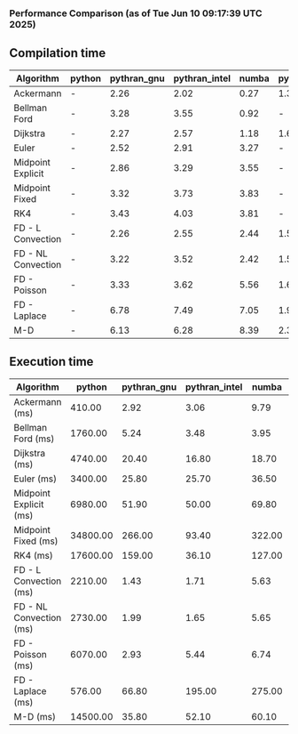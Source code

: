 ### Performance Comparison (as of Tue Jun 10 09:17:39 UTC 2025)
## Compilation time
Algorithm                 | python                    | pythran_gnu               | pythran_intel             | numba                     | pyccel_gnu_c              | pyccel_gnu_fortran        | pyccel_intel_c            | pyccel_intel_fortran     
------------------------- | ------------------------- | ------------------------- | ------------------------- | ------------------------- | ------------------------- | ------------------------- | ------------------------- | -------------------------
Ackermann                 | -                         | 2.26                      | 2.02                      | 0.27                      | 1.31                      | 1.34                      | 1.39                      | -                        
Bellman Ford              | -                         | 3.28                      | 3.55                      | 0.92                      | -                         | -                         | -                         | -                        
Dijkstra                  | -                         | 2.27                      | 2.57                      | 1.18                      | 1.68                      | 1.58                      | 1.83                      | -                        
Euler                     | -                         | 2.52                      | 2.91                      | 3.27                      | -                         | -                         | -                         | -                        
Midpoint Explicit         | -                         | 2.86                      | 3.29                      | 3.55                      | -                         | -                         | -                         | -                        
Midpoint Fixed            | -                         | 3.32                      | 3.73                      | 3.83                      | -                         | -                         | -                         | -                        
RK4                       | -                         | 3.43                      | 4.03                      | 3.81                      | -                         | -                         | -                         | -                        
FD - L Convection         | -                         | 2.26                      | 2.55                      | 2.44                      | 1.53                      | 1.44                      | 1.56                      | -                        
FD - NL Convection        | -                         | 3.22                      | 3.52                      | 2.42                      | 1.53                      | 1.43                      | 1.56                      | -                        
FD - Poisson              | -                         | 3.33                      | 3.62                      | 5.56                      | 1.66                      | 1.70                      | 1.72                      | -                        
FD - Laplace              | -                         | 6.78                      | 7.49                      | 7.05                      | 1.91                      | 1.86                      | 1.89                      | -                        
M-D                       | -                         | 6.13                      | 6.28                      | 8.39                      | 2.32                      | 2.42                      | 2.58                      | -                        

## Execution time
Algorithm                 | python                    | pythran_gnu               | pythran_intel             | numba                     | pyccel_gnu_c              | pyccel_gnu_fortran        | pyccel_intel_c            | pyccel_intel_fortran     
------------------------- | ------------------------- | ------------------------- | ------------------------- | ------------------------- | ------------------------- | ------------------------- | ------------------------- | -------------------------
Ackermann (ms)            | 410.00                    | 2.92                      | 3.06                      | 9.79                      | 1.23                      | 1.33                      | 4.79                      | -                        
Bellman Ford (ms)         | 1760.00                   | 5.24                      | 3.48                      | 3.95                      | -                         | -                         | -                         | -                        
Dijkstra (ms)             | 4740.00                   | 20.40                     | 16.80                     | 18.70                     | 70.00                     | 18.10                     | 52.00                     | -                        
Euler (ms)                | 3400.00                   | 25.80                     | 25.70                     | 36.50                     | -                         | -                         | -                         | -                        
Midpoint Explicit (ms)    | 6980.00                   | 51.90                     | 50.00                     | 69.80                     | -                         | -                         | -                         | -                        
Midpoint Fixed (ms)       | 34800.00                  | 266.00                    | 93.40                     | 322.00                    | -                         | -                         | -                         | -                        
RK4 (ms)                  | 17600.00                  | 159.00                    | 36.10                     | 127.00                    | -                         | -                         | -                         | -                        
FD - L Convection (ms)    | 2210.00                   | 1.43                      | 1.71                      | 5.63                      | 7.39                      | 1.63                      | 3.40                      | -                        
FD - NL Convection (ms)   | 2730.00                   | 1.99                      | 1.65                      | 5.65                      | 6.68                      | 1.52                      | 3.13                      | -                        
FD - Poisson (ms)         | 6070.00                   | 2.93                      | 5.44                      | 6.74                      | 16.00                     | 2.57                      | 12.30                     | -                        
FD - Laplace (ms)         | 576.00                    | 66.80                     | 195.00                    | 275.00                    | 477.00                    | 60.80                     | 294.00                    | -                        
M-D (ms)                  | 14500.00                  | 35.80                     | 52.10                     | 60.10                     | 116.00                    | 61.80                     | 69.10                     | -                        
